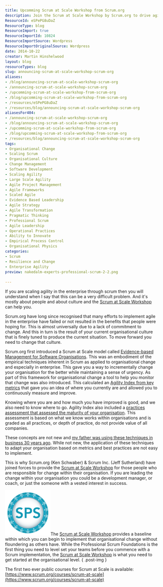 ```yaml
---
title: Upcomming Scrum at Scale Workshop from Scrum.org
description: Join the Scrum at Scale Workshop by Scrum.org to drive agile transformation in your organization. Learn to implement effective change and improve culture!
ResourceId: eSPePG8uDaZ
ResourceType: blog
ResourceImport: true
ResourceImportId: 10824
ResourceImportSource: Wordpress
ResourceImportOriginalSource: Wordpress
date: 2014-10-22
creator: Martin Hinshelwood
layout: blog
resourceTypes: blog
slug: announcing-scrum-at-scale-workshop-scrum-org
aliases:
- /blog/announcing-scrum-at-scale-workshop-scrum-org
- /announcing-scrum-at-scale-workshop-scrum-org
- /upcomming-scrum-at-scale-workshop-from-scrum-org
- /blog/upcomming-scrum-at-scale-workshop-from-scrum-org
- /resources/eSPePG8uDaZ
- /resources/blog/announcing-scrum-at-scale-workshop-scrum-org
aliasesFor404:
- /announcing-scrum-at-scale-workshop-scrum-org
- /blog/announcing-scrum-at-scale-workshop-scrum-org
- /upcomming-scrum-at-scale-workshop-from-scrum-org
- /blog/upcomming-scrum-at-scale-workshop-from-scrum-org
- /resources/blog/announcing-scrum-at-scale-workshop-scrum-org
tags:
- Organisational Change
- Scaling Scrum
- Organisational Culture
- Change Management
- Software Development
- Scaling Agility
- Large Scale Agility
- Agile Project Management
- Agile Frameworks
- Scaled Agile
- Evidence Based Leadership
- Agile Strategy
- Agile Transformation
- Pragmatic Thinking
- Professional Scrum
- Agile Leadership
- Operational Practices
- Ability to Innovate
- Empirical Process Control
- Organisational Physics
categories:
- Scrum
- Resilience and Change
- Enterprise Agility
preview: nakedalm-experts-professional-scrum-2-2.png

---
```

If you are scaling agility in the enterprise through scrum then you will understand when I say that this can be a very difficult problem. And it's mostly about people and about culture and the [Scrum at Scale Workshop](http://nkdagility.com/training/courses/scrum-at-scale-workshop/) can help you.

Scrum.org have long since recognised that many efforts to implement agile in the enterprise have failed or not resulted in the benefits that people were hoping for. This is almost universally due to a lack of commitment to change. And this in turn is the result of your current organisational culture that is finely tuned to produce the current situation. To move forward you need to change that culture.

Scrum.org first introduced a Scrum at Scale model called [Evidence-based Management for Software Organisations](http://nkdagility.com/experts/evidence-based-management-for-software-organisations/). This was an embodiment of the empirical techniques inherent in Scrum as applied to organisational change and especially in enterprise. This gave you a way to incrementally change your organisation for the better while maintaining a sense of urgency. As part of this framework for organisational change a tool to help you monitor that change was also introduced. This calculated an [Agility Index from key metrics](http://nkdagility.com/evidence-based-management-gathering-metrics/) that gave you an idea of where you currently are and allowed you to continuously measure and improve.

Knowing where you are and how much you have improved is good, and we also need to know where to go. Agility Index also included a [practices assessment that assessed the maturity of your organisation](http://nkdagility.com/metrics-that-matter-with-evidence-based-management/). This assessment is based on what we know works within organisations and is graded as all practices, or depth of practice, do not provide value of all companies.

These concepts are not new and [my father was using these techniques in business 30 years ago](http://nkdagility.com/what-my-father-taught-me-about-agility-path-34-years-before-it-was-invented/). While not new, the application of these techniques to adapt your organisation based on metrics and best practices are not easy to implement.

This is why Scrum.org (Ken Schwaber) & Scrum Inc. (Jeff Sutherland) have joined forces to provide the [Scrum at Scale Workshop](http://nkdagility.com/training/courses/scrum-at-scale-workshop/) for those people who are responsible for change within their organisation. If you are leading the change within your organisation you could be a development manager, or coach, or just the someone with a vested interest in success.

![Scrum at Scale Workshop ](images/enterpriseandscrum-light-150x150-1-1.png)The [Scrum at Scale Workshop](http://nkdagility.com/training/courses/scrum-at-scale-workshop/) provides a baseline within which you can begin to implement that organisational change without floundering as others have. While the Professional Scrum Foundations is the first thing you need to level set your teams before you commence with a Scrum implementation, the [Scrum at Scale Workshop](http://nkdagility.com/training/courses/scrum-at-scale-workshop/) is what you need to get started at the organisational level.
{ .post-img }

The first two ever public courses for Scrum at Scale is available: [https://www.scrum.org/courses/scrum-at-scale](https://www.scrum.org/courses/scrum-at-scale)
